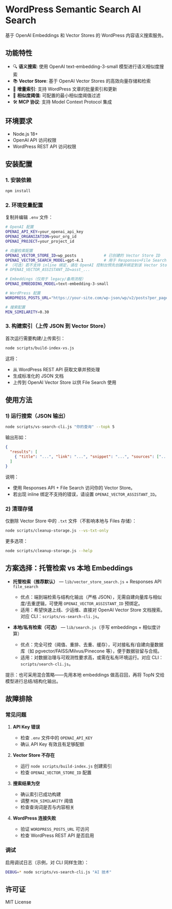 # WordPress Semantic Search AI Search

基于 OpenAI Embeddings 和 Vector Stores 的 WordPress 内容语义搜索服务。

## 功能特性

- 🔍 **语义搜索**: 使用 OpenAI text-embedding-3-small 模型进行语义相似度搜索
- 📚 **Vector Store**: 基于 OpenAI Vector Stores 的高效向量存储和检索
- 🔄 **增量索引**: 支持 WordPress 文章的批量索引和更新
- 🎯 **相似度阈值**: 可配置的最小相似度阈值过滤
- 🛠️ **MCP 协议**: 支持 Model Context Protocol 集成

## 环境要求

- Node.js 18+
- OpenAI API 访问权限
- WordPress REST API 访问权限

## 安装配置

### 1. 安装依赖

```bash
npm install
```

### 2. 环境变量配置

复制并编辑 `.env` 文件：

```bash
# OpenAI 配置
OPENAI_API_KEY=your_openai_api_key
OPENAI_ORGANIZATION=your_org_id
OPENAI_PROJECT=your_project_id

# 向量检索配置
OPENAI_VECTOR_STORE_ID=wp_posts            # 已创建的 Vector Store ID
OPENAI_VECTOR_SEARCH_MODEL=gpt-4.1         # 用于 Responses+File Search 的模型（默认 gpt-4o-mini）
# （可选）若不支持 inline 绑定，请在 OpenAI 控制台预先创建并绑定到该 Vector Store 的 Assistant：
# OPENAI_VECTOR_ASSISTANT_ID=asst_...

# Embeddings（仅用于 legacy/备用流程）
OPENAI_EMBEDDING_MODEL=text-embedding-3-small

# WordPress 配置
WORDPRESS_POSTS_URL="https://your-site.com/wp-json/wp/v2/posts?per_page=100&page=1"

# 搜索配置
MIN_SIMILARITY=0.30
```

### 3. 构建索引（上传 JSON 到 Vector Store）

首次运行需要构建/上传索引：

```bash
node scripts/build-index-vs.js
```

这将：
- 从 WordPress REST API 获取文章并预处理
- 生成标准化的 JSON 文档
- 上传到 OpenAI Vector Store 以供 File Search 使用

## 使用方法

### 1) 运行搜索（JSON 输出）

```bash
node scripts/vs-search-cli.js "你的查询" --topk 5
```

输出形如：

```json
{
  "results": [
    { "title": "...", "link": "...", "snippet": "...", "sources": ["..."] }
  ]
}
```

说明：
- 使用 Responses API + File Search 访问你的 Vector Store。
- 若出现 inline 绑定不支持的错误，请设置 `OPENAI_VECTOR_ASSISTANT_ID`。

### 2) 清理存储

仅删除 Vector Store 中的 `.txt` 文件（不影响本地与 Files 存储）：

```bash
node scripts/cleanup-storage.js --vs-txt-only
```

更多选项：

```bash
node scripts/cleanup-storage.js --help
```

## 方案选择：托管检索 vs 本地 Embeddings

* **托管检索（推荐默认）** — `lib/vector_store_search.js` + Responses API `file_search`
  - 优点：端到端检索与结构化输出（严格 JSON），无需自建向量库与相似度/去重逻辑，可使用 `OPENAI_VECTOR_ASSISTANT_ID` 预绑定。
  - 适用：希望快速上线、少运维、直接对 OpenAI Vector Store 文档搜索。对应 CLI：`scripts/vs-search-cli.js`。

* **本地/私有检索（可选）** — `lib/search.js`（手写 embeddings + 相似度计算）
  - 优点：完全可控（阈值、重排、去重、缓存），可对接私有/自建向量数据库（如 pgvector/FAISS/Milvus/Pinecone 等），便于数据驻留与合规。
  - 适用：对数据治理与可观测性要求高，或需在私有环境运行。对应 CLI：`scripts/search-cli.js`。

提示：也可采用混合策略——先用本地 embeddings 做高召回，再将 TopN 交给模型进行总结/结构化输出。

## 故障排除

### 常见问题

1. **API Key 错误**
   - 检查 `.env` 文件中的 `OPENAI_API_KEY`
   - 确认 API Key 有效且有足够配额

2. **Vector Store 不存在**
   - 运行 `node scripts/build-index.js` 创建索引
   - 检查 `OPENAI_VECTOR_STORE_ID` 配置

3. **搜索结果为空**
   - 确认索引已成功构建
   - 调整 `MIN_SIMILARITY` 阈值
   - 检查查询词是否与内容相关

4. **WordPress 连接失败**
   - 验证 `WORDPRESS_POSTS_URL` 可访问
   - 检查 WordPress REST API 是否启用

### 调试

启用调试日志（示例，对 CLI 同样生效）：
```bash
DEBUG=* node scripts/vs-search-cli.js "AI 技术"
```

## 许可证

MIT License
